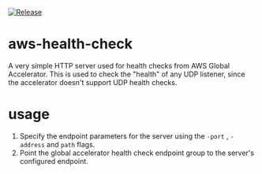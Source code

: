 [![Release](https://github.com/looterz/aws-health-check/actions/workflows/release.yml/badge.svg?branch=main)](https://github.com/looterz/aws-health-check/actions/workflows/release.yml)

# aws-health-check

A very simple HTTP server used for health checks from AWS Global Accelerator. This is used to check the "health" of any UDP listener, since the accelerator doesn't support UDP health checks.

# usage

1) Specify the endpoint parameters for the server using the `-port` , `-address` and `path` flags.
2) Point the global accelerator health check endpoint group to the server's configured endpoint.
